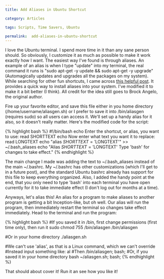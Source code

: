 ```yaml
---
title: Add Aliases in Ubuntu Shortcut

category: Articles

tags: Scripts, Time Savers, Ubuntu

permalink:  add-aliases-in-ubuntu-shortcut
---
```

I love the Ubuntu terminal. I spend more time in it than any sane person
should. So obviously, I customize it as much as possible to make it work
exactly how I want. The easiest way I've found is through aliases. An
example of an alias is when I type "update" into my terminal, the real
command it runs is "sudo apt-get -y update && sudo apt-get -y upgrade"
(Automagically updates and upgrades all the packages on my system).
While searching for other fun shortcuts, I came across [this helpful
post](http://brockangelo.com/2009/05/30/my-top-10-ubuntu-aliases/). It
provides a quick way to install aliases into your system. I've modified
it to make it a bit better (I think). All credit for the idea still goes
to Brock Angelo, the original author.

Fire up your favorite editor, and save this file either in you home
directory (/home/username/aliasgen.sh) or I prefer to save it into
/bin/aliasgen (requires sudo) so all users can access it. We'll set up a
handy alias for it also, so it doesn't really matter. Here's the
modified code for the script:

{% highlight bash %}
#!/bin/bash
echo Enter the shortcut, or alias, you want to use:
read SHORTTEXT
echo Now enter what text you want it to replace:
read LONGTEXT
echo "alias $SHORTTEXT='$LONGTEXT'" >> ~/.bash_aliases
echo "Alias $SHORTTEXT='$LONGTEXT' Type 'bash' for changes to take effect."
{% endhighlight %}

The main change I made was adding the text to \~/.bash_aliases instead
of the main \~/.bashrc. My \~/.bashrc has other customizations (which
I'll get to in a future post), and the standard Ubuntu bashrc already
has support for this file to keep everything organized. Also, I added
the handy point at the end, that you only need to type 'bash' into each
terminal you have open currently for it to take immediate effect (I
don't log out for months at a time).

Anyways, let's alias this! An alias for a program to make aliases to
another program is getting a bit Inception-like, but oh well. Our alias
will run the program, then immediately restart the terminal so changes
take effect immediately. Head to the terminal and run the program:

{% highlight bash %}
#If you saved it in /bin, first change permissions (first time only), then run it
sudo chmod 755 /bin/aliasgen
/bin/aliasgen

#Or in your home directory
./aliasgen.sh

#We can't use 'alias', as that is a Linux command, which we can't override
#Instead input something like:
al
#Then
/bin/aliasgen; bash;
#Or, if you saved it in your home directory
bash ~/aliasgen.sh; bash;
{% endhighlight %}

That should about cover it! Run it an see how you like it!
